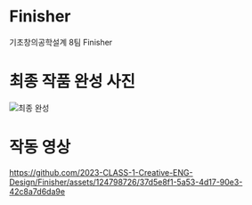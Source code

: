 # Finisher
기초창의공학설계 8팀 Finisher

# 최종 작품 완성 사진
![최종 완성](https://github.com/2023-CLASS-1-Creative-ENG-Design/Finisher/assets/124798726/7a684990-49cf-48f0-b582-ea0f2169938f)

# 작동 영상
https://github.com/2023-CLASS-1-Creative-ENG-Design/Finisher/assets/124798726/37d5e8f1-5a53-4d17-90e3-42c8a7d6da9e



